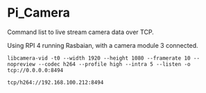 # Pi_Camera

Command list to live stream camera data over TCP.

Using RPI 4 running Rasbaian, with a camera module 3 connected.

```
libcamera-vid -t0 --width 1920 --height 1080 --framerate 10 --nopreview --codec h264 --profile high --intra 5 --listen -o tcp://0.0.0.0:8494
```

```
tcp/h264://192.168.100.212:8494
```


